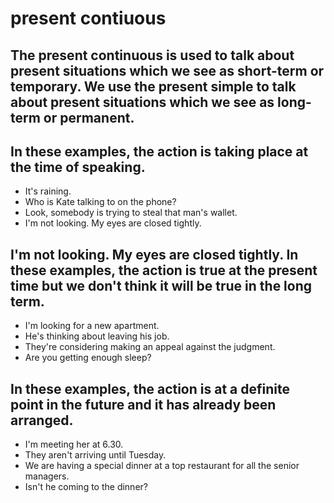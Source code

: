 # present contiuous


## The present continuous is used to talk about present situations which we see as short-term or temporary. We use the present simple to talk about present situations which we see as long-term or permanent. 


## In these examples, the action is taking place at the time of speaking. 

* It's raining. 
* Who is Kate talking to on the phone? 
* Look, somebody is trying to steal that man's wallet. 
* I'm not looking. My eyes are closed tightly. 


## I'm not looking. My eyes are closed tightly. In these examples, the action is true at the present time but we don't think it will be true in the long term. 

* I'm looking for a new apartment. 
* He's thinking about leaving his job. 
* They're considering making an appeal against the judgment. 
* Are you getting enough sleep? 


## In these examples, the action is at a definite point in the future and it has already been arranged. 

* I'm meeting her at 6.30. 
* They aren't arriving until Tuesday. 
* We are having a special dinner at a top restaurant for all the senior managers. 
* Isn't he coming to the dinner? 

